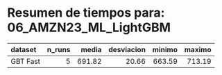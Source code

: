 # Resumen de tiempos para: 06_AMZN23_ML_LightGBM

| dataset         |   n_runs |   media |   desviacion |   minimo |   maximo |
|:----------------|---------:|--------:|-------------:|---------:|---------:|
| GBT Fast        |       5  |  691.82 |        20.66 |   663.59 |   713.19 |